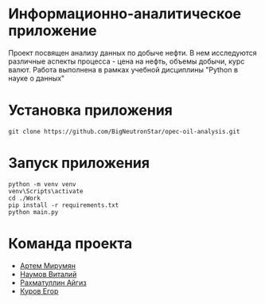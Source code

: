 # Информационно-аналитическое приложение

Проект посвящен анализу данных по добыче нефти. В нем исследуются различные аспекты процесса - цена на нефть, объемы добычи, курс валют. Работа выполнена в рамках учебной дисциплины "Python в науке о данных"


# Установка приложения
```
git clone https://github.com/BigNeutronStar/opec-oil-analysis.git
```

# Запуск приложения
```
python -m venv venv
venv\Scripts\activate
cd ./Work
pip install -r requirements.txt
python main.py
```

# Команда проекта 
- [Артем Мирумян](https://github.com/BigNeutronStar)
- [Наумов Виталий](https://github.com/chudik63)
- [Рахматуллин Айгиз](https://github.com/Rakhm-cyber)
- [Куров Егор](https://github.com/Qur1ck)
